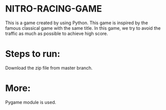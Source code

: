 # NITRO-RACING-GAME
This is a game created by using Python. This game is inspired by the famous classical game with the same title. In this game, we try to avoid the traffic as much as possible to achieve high score.

# Steps to run:
Download the zip file from master branch.

# More:
Pygame module is used.
